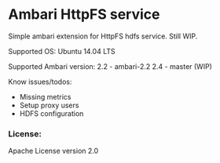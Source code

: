 # Ambari HttpFS service
Simple ambari extension for HttpFS hdfs service. Still WIP.

Supported OS: Ubuntu 14.04 LTS

Supported Ambari version:
2.2 - ambari-2.2
2.4 - master (WIP)

Know issues/todos:
* Missing metrics
* Setup proxy users
* HDFS configuration

### License: 
Apache License version 2.0
